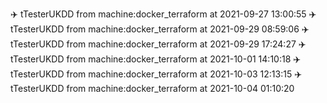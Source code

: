 :airplane: tTesterUKDD from machine:docker_terraform at 2021-09-27 13:00:55
:airplane: tTesterUKDD from machine:docker_terraform at 2021-09-29 08:59:06
:airplane: tTesterUKDD from machine:docker_terraform at 2021-09-29 17:24:27
:airplane: tTesterUKDD from machine:docker_terraform at 2021-10-01 14:10:18
:airplane: tTesterUKDD from machine:docker_terraform at 2021-10-03 12:13:15
:airplane: tTesterUKDD from machine:docker_terraform at 2021-10-04 01:10:20
